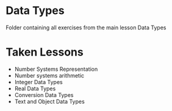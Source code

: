 # Data Types
Folder containing all exercises from the main lesson Data Types
# Taken Lessons
 - Number Systems Representation
 - Number systems arithmetic
 - Integer Data Types
 - Real Data Types
 - Conversion Data Types
 - Text and Object Data Types
